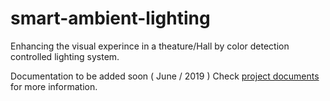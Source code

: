 # smart-ambient-lighting
Enhancing the visual experince in a theature/Hall by color detection controlled lighting system.

Documentation to be added soon ( June / 2019 )
Check [project documents](https://github.com/moehawamdeh/smart-ambient-lighting/tree/master/docs) for more information.
